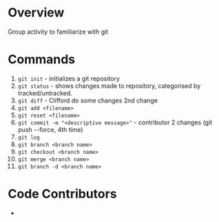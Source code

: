 # Overview
Group activity to familiarize with git

# Commands
1. `git init` - initializes a git repository
2. `git status` - shows changes made to repository, categorised by tracked/untracked.
3. `git diff` - Clifford do some changes 2nd change
4. `git add <filename>` 
5. `git reset <filename>`
6. `git commit -m "<descriptive message>"` - contributor 2 changes (git push --force, 4th time)
7. `git log`
8. `git branch <branch name>`
9. `git checkout <branch name>`
10. `git merge <branch name>`
11. `git branch -d <branch name>`

# Code Contributors
- <alias of developer>